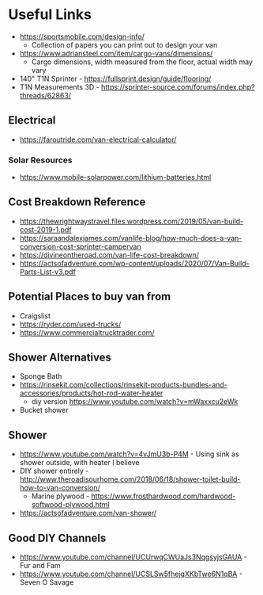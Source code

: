 # Useful Links

* https://sportsmobile.com/design-info/
  * Collection of papers you can print out to design your van
* https://www.adriansteel.com/item/cargo-vans/dimensions/
  * Cargo dimensions, width measured from the floor, actual width may vary
* 140" T1N Sprinter - https://fullsprint.design/guide/flooring/
* T1N Measurements 3D - https://sprinter-source.com/forums/index.php?threads/62863/

## Electrical

* https://faroutride.com/van-electrical-calculator/

### Solar Resources

* https://www.mobile-solarpower.com/lithium-batteries.html

## Cost Breakdown Reference

* https://thewrightwaystravel.files.wordpress.com/2019/05/van-build-cost-2019-1.pdf
* https://saraandalexjames.com/vanlife-blog/how-much-does-a-van-conversion-cost-sprinter-campervan
* https://divineontheroad.com/van-life-cost-breakdown/
* https://actsofadventure.com/wp-content/uploads/2020/07/Van-Build-Parts-List-v3.pdf

## Potential Places to buy van from

* Craigslist
* https://ryder.com/used-trucks/
* https://www.commercialtrucktrader.com/


## Shower Alternatives

* Sponge Bath
* https://rinsekit.com/collections/rinsekit-products-bundles-and-accessories/products/hot-rod-water-heater
  * diy version https://www.youtube.com/watch?v=mWaxxcu2eWk
* Bucket shower

## Shower

* https://www.youtube.com/watch?v=4vJmU3b-P4M - Using sink as shower outside, with heater I believe
* DIY shower entirely - http://www.theroadisourhome.com/2018/06/18/shower-toilet-build-how-to-van-conversion/
  * Marine plywood - https://www.frosthardwood.com/hardwood-softwood-plywood.html
* https://actsofadventure.com/van-shower/

## Good DIY Channels

* https://www.youtube.com/channel/UCUrwqCWUaJs3NqgsyjsGAUA - Fur and Fam
* https://www.youtube.com/channel/UCSLSw5fhejqXKbTwe6N1qBA - Seven O Savage